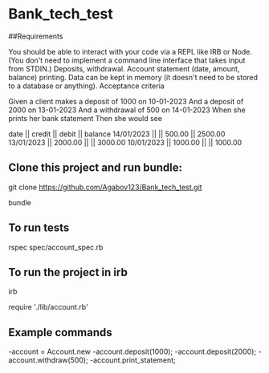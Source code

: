 # Bank_tech_test

##Requirements

You should be able to interact with your code via a REPL like IRB or Node. (You don't need to implement a command line interface that takes input from STDIN.)
Deposits, withdrawal.
Account statement (date, amount, balance) printing.
Data can be kept in memory (it doesn't need to be stored to a database or anything).
Acceptance criteria

Given a client makes a deposit of 1000 on 10-01-2023
And a deposit of 2000 on 13-01-2023
And a withdrawal of 500 on 14-01-2023
When she prints her bank statement
Then she would see

date || credit || debit || balance
14/01/2023 || || 500.00 || 2500.00
13/01/2023 || 2000.00 || || 3000.00
10/01/2023 || 1000.00 || || 1000.00
## Clone this project and run bundle:
git clone https://github.com/Agabov123/Bank_tech_test.git

bundle 

## To run tests

rspec spec/account_spec.rb

## To run the project in irb

irb

require './lib/account.rb'

## Example commands

-account = Account.new
-account.deposit(1000);
-account.deposit(2000);
-account.withdraw(500);
-account.print_statement;
